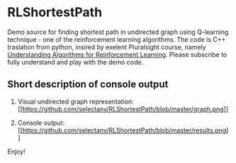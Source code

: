 # RLShortestPath
Demo source for finding shortest path in undirected graph using Q-learning technique - one of the reinforcement learning algorithms.
The code is C++ traslation from python, insired by exelent Pluralsight course, namely [Understanding Algorithms for Reinforcement Learning](https://app.pluralsight.com/library/courses/understanding-algorithms-reinforcement-learning/description). Please subscribe to fully understand and play with the demo code.

## Short description of console output
1. Visual undirected graph representation:
[[https://github.com/selectany/RLShortestPath/blob/master/graph.png]]

2. Console output:
[[https://github.com/selectany/RLShortestPath/blob/master/results.png]]

Enjoy!
